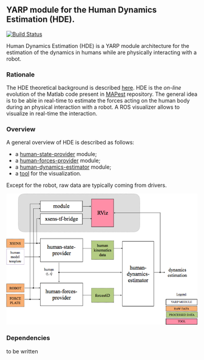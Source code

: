 ## YARP module for the Human Dynamics Estimation (HDE).

[![Build Status](https://travis-ci.org/robotology-playground/human-dynamics-estimation.svg?branch=master)](https://travis-ci.org/robotology-playground/human-dynamics-estimation)

Human Dynamics Estimation (HDE) is a YARP module architecture for the estimation of the dynamics in humans while are physically interacting with a robot.


### Rationale
The HDE theoretical background is described [here](http://www.mdpi.com/1424-8220/16/5/727).  HDE is the *on-line* evolution of the Matlab code present in [MAPest](https://github.com/claudia-lat/MAPest) repository.  The general idea is to be able in real-time to estimate the forces acting on the human body during an physical interaction with a robot. 
A ROS visualizer allows to visualize in real-time the interaction.


### Overview
A general overview of HDE is described as follows: 
- a [human-state-provider](human-state-provider/README.md) module;
- a [human-forces-provider](human-forces-provider/README.md) module;
- a [human-dynamics-estimator](human-dynamics-estimator/README.md) module;
- a [tool](human-viz-bridge/README.md) for the visualization.

Except for the robot, raw data are typically coming from drivers.

<img src="misc/hde_yarp_architecture.png">


### Dependencies
to be written
